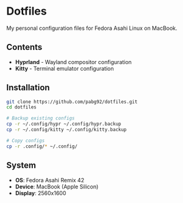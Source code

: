 # Dotfiles

My personal configuration files for Fedora Asahi Linux on MacBook.

## Contents

- **Hyprland** - Wayland compositor configuration
- **Kitty** - Terminal emulator configuration

## Installation

```bash
git clone https://github.com/pabg92/dotfiles.git
cd dotfiles

# Backup existing configs
cp -r ~/.config/hypr ~/.config/hypr.backup
cp -r ~/.config/kitty ~/.config/kitty.backup

# Copy configs
cp -r .config/* ~/.config/
```

## System

- **OS**: Fedora Asahi Remix 42
- **Device**: MacBook (Apple Silicon)
- **Display**: 2560x1600